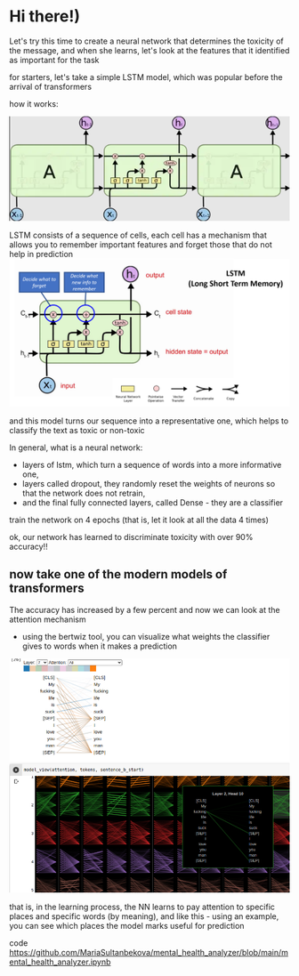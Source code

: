 # Hi there!)

Let's try this time to create a neural network that determines the toxicity of the message, and when she learns, let's look at the features that it identified as important for the task

for starters, let's take a simple LSTM model, which was popular before the arrival of transformers

how it works:

![header](https://github.com/MariaSultanbekova/mental_health_analyzer/blob/main/images/lstm_sequence.png)


LSTM consists of a sequence of cells, each cell has a mechanism that allows you to remember important features and forget those that do not help in prediction
![header](https://github.com/MariaSultanbekova/mental_health_analyzer/blob/main/images/lstm.png)

and this model turns our sequence into a representative one, which helps to classify the text as toxic or non-toxic

In general, what is a neural network: 
- layers of lstm, which turn a sequence of words into a more informative one, 
- layers called dropout, they randomly reset the weights of neurons so that the network does not retrain, 
- and the final fully connected layers, called Dense - they are a classifier

train the network on 4 epochs (that is, let it look at all the data 4 times)

ok, our network has learned to discriminate toxicity with over 90% accuracy!!





## now take one of the modern models of transformers


The accuracy has increased by a few percent and now we can look at the attention mechanism

- using the bertwiz tool, you can visualize what weights the classifier gives to words when it makes a prediction

![header](https://github.com/MariaSultanbekova/mental_health_analyzer/blob/main/images/attention.png)


that is, in the learning process, the NN learns to pay attention to specific places and specific words (by meaning), and like this - using an example, you can see which places the model marks useful for prediction


code https://github.com/MariaSultanbekova/mental_health_analyzer/blob/main/mental_health_analyzer.ipynb

